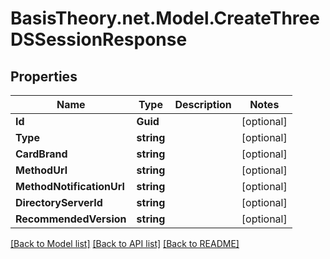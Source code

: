 # BasisTheory.net.Model.CreateThreeDSSessionResponse

## Properties

Name | Type | Description | Notes
------------ | ------------- | ------------- | -------------
**Id** | **Guid** |  | [optional] 
**Type** | **string** |  | [optional] 
**CardBrand** | **string** |  | [optional] 
**MethodUrl** | **string** |  | [optional] 
**MethodNotificationUrl** | **string** |  | [optional] 
**DirectoryServerId** | **string** |  | [optional] 
**RecommendedVersion** | **string** |  | [optional] 

[[Back to Model list]](../README.md#documentation-for-models) [[Back to API list]](../README.md#documentation-for-api-endpoints) [[Back to README]](../README.md)

